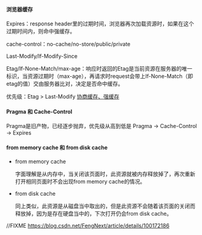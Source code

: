 #### 浏览器缓存
Expires：response header里的过期时间，浏览器再次加载资源时，如果在这个过期时间内，则命中强缓存。

cache-control：no-cache/no-store/public/private

Last-Modify/If-Modify-Since

Etag/If-None-Match/max-age：响应时返回的Etag是当前资源在服务器的唯一标识，当资源过期时（max-age），再请求时request会带上If-None-Match（即etag的值）交由服务器比对，决定是否命中缓存。

优先级：Etag > Last-Modify
[协商缓存、强缓存](https://www.kancloud.cn/freya001/interview/1749874)

#### Pragma 和 Cache-Control
Pragma是旧产物，已经逐步抛弃，优先级从高到低是 Pragma -> Cache-Control -> Expires

#### from memory cache 和 from disk cache
- from memory cache

  字面理解是从内存中，当关闭该页面时，此资源就被内存释放掉了，再次重新打开相同页面时不会出现from memory cache的情况。

- from disk cache

  同上类似，此资源是从磁盘当中取出的，但是此资源不会随着该页面的关闭而释放掉，因为是存在硬盘当中的，下次打开仍会from disk cache。

//FIXME
https://blog.csdn.net/FengNext/article/details/100172186



